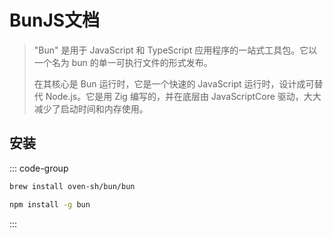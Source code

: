 # BunJS文档

>"Bun" 是用于 JavaScript 和 TypeScript 应用程序的一站式工具包。它以一个名为 bun 的单一可执行文件的形式发布。
>
>在其核心是 Bun 运行时，它是一个快速的 JavaScript 运行时，设计成可替代 Node.js。它是用 Zig 编写的，并在底层由 JavaScriptCore 驱动，大大减少了启动时间和内存使用。

## 安装

::: code-group
```sh [Homebrew]
brew install oven-sh/bun/bun
```
```sh [npm]
npm install -g bun
```
:::